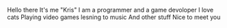 Hello there
It's me "Kris"
I am a programmer and a game devoloper
I love cats
Playing video games
lesning to music
And other stuff
Nice to meet you
